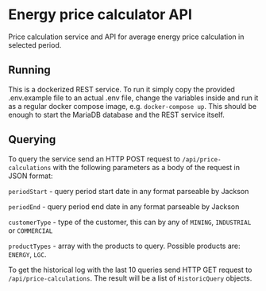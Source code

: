 # Energy price calculator API
Price calculation service and API for average energy price calculation in selected period.

## Running

This is a dockerized REST service. To run it simply copy the provided .env.example file to an actual .env file, change the variables inside and run it
as a regular docker compose image, e.g. `docker-compose up`. This should be enough to start the MariaDB database and the REST service itself.

## Querying 

To query the service send an HTTP POST request to `/api/price-calculations` with the following parameters as a body of the request in JSON format:

`periodStart` - query period start date in any format parseable by Jackson

`periodEnd` - query period end date in any format parseable by Jackson

`customerType` - type of the customer, this can by any of `MINING`, `INDUSTRIAL` or `COMMERCIAL`

`productTypes` - array with the products to query. Possible products are: `ENERGY`, `LGC`.

To get the historical log with the last 10 queries send HTTP GET request to `/api/price-calculations`.
 The result will be a list of `HistoricQuery` objects.
